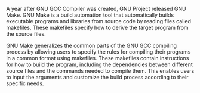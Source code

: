 A year after GNU GCC Compiler was created, GNU Project released GNU Make. GNU Make is a build automation tool that automatically builds executable programs and libraries from source code by reading files called makefiles. These makefiles specify how to derive the target program from the source files.

GNU Make generalizes the common parts of the GNU GCC compiling process by allowing users to specify the rules for compiling their programs in a common format using makefiles. These makefiles contain instructions for how to build the program, including the dependencies between different source files and the commands needed to compile them. This enables users to input the arguments and customize the build process according to their specific needs.
